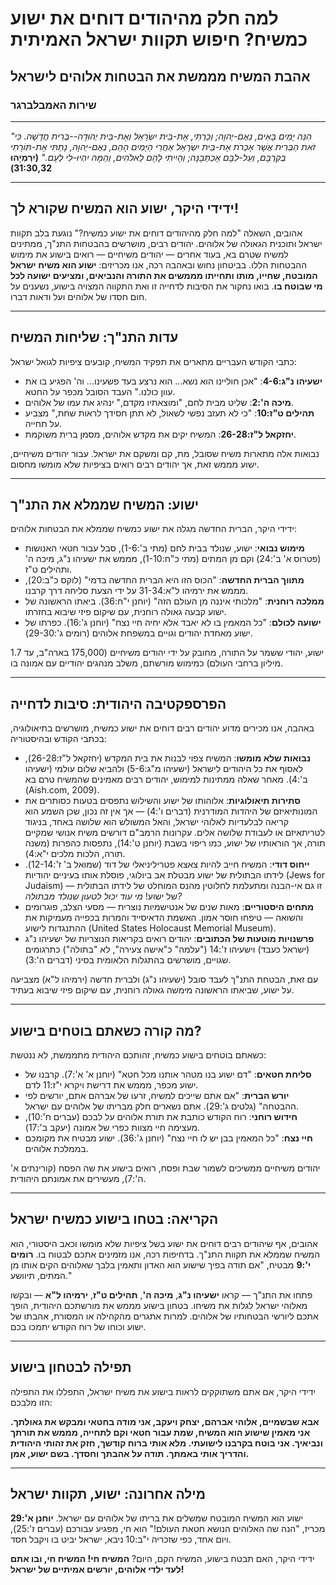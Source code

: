 # למה חלק מהיהודים דוחים את ישוע כמשיח? חיפוש תקוות ישראל האמיתית

## אהבת המשיח מממשת את הבטחות אלוהים לישראל

### שירות האמבלברגר

---

_"הִנֵּה יָמִים בָּאִים, נְאֻם-יְהוָה; וְכָרַתִּי, אֶת-בֵּית יִשְׂרָאֵל וְאֶת-בֵּית יְהוּדָה--בְּרִית חֲדָשָׁה. כִּי זֹאת הַבְּרִית אֲשֶׁר אֶכְרֹת אֶת-בֵּית יִשְׂרָאֵל אַחֲרֵי הַיָּמִים הָהֵם, נְאֻם-יְהוָה, נָתַתִּי אֶת-תּוֹרָתִי בְּקִרְבָּם, וְעַל-לִבָּם אֶכְתְּבֶנָּה; וְהָיִיתִי לָהֶם לֵאלֹהִים, וְהֵמָּה יִהְיוּ-לִי לְעָם."_
**(יִרְמְיָהוּ 31:30,32)**

---

## ידידי היקר, ישוע הוא המשיח שקורא לך!

אהובים, השאלה "למה חלק מהיהודים דוחים את ישוע כמשיח?" נוגעת בלב תקוות ישראל ותוכנית הגאולה של אלוהים. יהודים רבים, מושרשים בהבטחות התנ"ך, ממתינים למשיח שטרם בא, בעוד אחרים — יהודים משיחיים — רואים בישוע את מימוש ההבטחות הללו. בביטחון נחוש ובאהבה רכה, אנו מכריזים: **ישוע הוא משיח ישראל המובטח, שחייו, מותו ותחייתו מממשים את התורה והנביאים, ומציעים ישועה לכל מי שבוטח בו**. בואו נחקור את הסיבות לדחייה זו ואת התקווה המצויה בישוע, נשענים על חום חסדו של אלוהים ועל ודאות דברו.

---

## עדות התנ"ך: שליחות המשיח

כתבי הקודש העבריים מתארים את תפקיד המשיח, קובעים ציפיות לגואל ישראל:

- **ישעיהו נ"ג:4-6**: "אכן חוליינו הוא נשא... הוא נרצע בעד פשעינו... וה' הפגיע בו את עוון כולנו." העבד הסובל מכפר על החטא.
- **מיכה ה':2**: שליט מבית לחם, "ומוצאתיו מקדם," ינהיג את עמו של אלוהים.
- **תהילים ט"ז:10**: "כי לא תעזב נפשי לשאול, לא תתן חסידך לראות שחת," מצביע על תחייה.
- **יחזקאל ל"ז:26-28**: המשיח יקים את מקדש אלוהים, מסמן ברית משוקמת.

נבואות אלה מתארות משיח שסובל, מת, קם ומשקם את ישראל. עבור יהודים משיחיים, ישוע מממש זאת, אך יהודים רבים רואים בציפיות שלא מומשו מחסום.

---

## ישוע: המשיח שממלא את התנ"ך

ידידי היקר, הברית החדשה מגלה את ישוע כמשיח שממלא את הבטחות אלוהים:

- **מימוש נבואי**: ישוע, שנולד בבית לחם (מתי ב':1-6), סבל עבור חטאי האנושות (פטרוס א' ב':24) וקם מן המתים (מתי כ"ח:1-10), מממש את ישעיהו נ"ג, מיכה ה' ותהילים ט"ז.
- **מתווך הברית החדשה**: "הכוס הזו היא הברית החדשה בדמי" (לוקס כ"ב:20), מממש את ירמיהו ל"א:31-34 על ידי הצעת סליחה דרך קרבנו.
- **ממלכה רוחנית**: "מלכותי איננה מן העולם הזה" (יוחנן י"ח:36). ביאתו הראשונה של ישוע קבעה גאולה רוחנית, עם שיקום פיזי שיבוא בחזרתו.
- **ישועה לכולם**: "כל המאמין בו לא יאבד אלא יחיה חיי נצח" (יוחנן ג':16). כפרתו של ישוע מאחדת יהודים וגויים במשפחת אלוהים (רומים ג':29-30).

ישוע, יהודי ששמר על התורה, מחובק על ידי יהודים משיחיים (175,000 בארה"ב, עד 1.7 מיליון ברחבי העולם) כמימוש מורשתם, משלב מנהגים יהודיים עם אמונה בו.

---

## הפרספקטיבה היהודית: סיבות לדחייה

באהבה, אנו מכירים מדוע יהודים רבים דוחים את ישוע כמשיח, מושרשים בתיאולוגיה, בכתבי הקודש ובהיסטוריה:

- **נבואות שלא מומשו**: המשיח צפוי לבנות את בית המקדש (יחזקאל ל"ז:26-28), לאסוף את כל היהודים לישראל (ישעיהו מ"ג:5-6) ולהביא שלום עולמי (ישעיהו ב':4). מאחר שאלה ממתינות למימוש, יהודים רבים מאמינים שהמשיח טרם בא (Aish.com, 2009).
- **סתירות תיאולוגיות**: אלוהותו של ישוע והשילוש נתפסים בטעות כסותרים את המונותיאיזם של היהדות המודרנית (דברים ו':4) — אך אין זה נכון, שכן השמע הוא קריאה לבלעדיות לאלוהי ישראל, והאל המשולש הוא שלושה באחד, בניגוד לטריתאיזם או לעבודת שלושה אלים. עקרונות הרמב"ם דורשים משיח אנושי שמקיים תורה, אך הוראותיו של ישוע, כמו ריפוי בשבת (יוחנן ט':14), נתפסות כהפרות (משנה תורה, הלכות מלכים י"א:4).
- **ייחוס דודי**: המשיח חייב להיות צאצא פטריליניאלי של דוד (שמואל ב' ז':12-14). לידתו הבתולית של ישוע מבטלת אב ביולוגי, פוסלת אותו בעיניים יהודיות (Jews for Judaism) — זו גם אי-הבנה ומתעלמת לחלוטין מהנס המוחלט של לידתו הבתולית של ישוע! _מי עוד יכול לטעון שנולד מבתולה?_
- **מתחים היסטוריים**: מאות שנים של אנטישמיות נוצרית — מסעי הצלב, פוגרומים והשואה — טיפחו חוסר אמון. האשמת הדאיסייד והמרות בכפייה מעמיקות את ההתנגדות לישוע (United States Holocaust Memorial Museum).
- **פרשנויות מוטעות של הכתובים**: יהודים רואים בקריאות הנוצריות של ישעיהו נ"ג (ישראל כעבד) וישעיהו ז':14 ("עלמה" כ"אישה צעירה", לא "בתולה") כתרגומים שגויים, מושרשים בהתגלות הלאומית בסיני (דברים ה':3).

עם זאת, הבטחת התנ"ך לעבד סובל (ישעיהו נ"ג) ולברית חדשה (ירמיהו ל"א) מצביעה על ישוע, שביאתו הראשונה מימשה גאולה רוחנית, עם שיקום פיזי שיבוא בעתיד.

---

## מה קורה כשאתם בוטחים בישוע?

כשאתם בוטחים בישוע כמשיח, זהותכם היהודית מתממשת, לא ננטשת:

- **סליחת חטאים**: "דם ישוע בנו מטהר אותנו מכל חטא" (יוחנן א' א':7). קרבנו של ישוע מכפר, מממש את דרישת ויקרא י"ז:11 לדם.
- **יורש הברית**: "אם אתם שייכים למשיח, זרעו של אברהם אתם, יורשים לפי ההבטחה" (גלטים ג':29). אתם נשארים חלק מבריתו של אלוהים עם ישראל.
- **חידוש רוחני**: רוח הקודש כותבת את תורת אלוהים על לבכם (עברים ח':10), מעצימה חיי מצוות כפרי של אמונה (יעקב ב':17).
- **חיי נצח**: "כל המאמין בבן יש לו חיי נצח" (יוחנן ג':36). ישוע מבטיח את מקומכם בממלכת אלוהים.

יהודים משיחיים ממשיכים לשמור שבת ופסח, רואים בישוע את שה הפסח (קורינתים א' ה':7), מעשירים את אמונתם היהודית.

---

## הקריאה: בטחו בישוע כמשיח ישראל

אהובים, אף שיהודים רבים דוחים את ישוע בשל ציפיות שלא מומשו וכאב היסטורי, הוא המשיח שממלא את תקוות התנ"ך. בדחיפות רכה, אנו מזמינים אתכם לבטוח בו. **רומים י':9** מבטיח, "אם תודה בפיך שישוע הוא האדון ותאמין בלבך שאלוהים הקים אותו מן המתים, תיוושע."

פתחו את התנ"ך — קראו **ישעיהו נ"ג**, **מיכה ה'**, **תהילים ט"ז**, **ירמיהו ל"א** — ובקשו מאלוהי ישראל לגלות את משיחו. בטחון בישוע מממש את מורשתכם היהודית, הופך אתכם ליורשי הבטחותיו של אלוהים. למרות אתגרים מהקהילה או המסורת, אהבתו של ישוע וכוחו של רוח הקודש יתמכו בכם.

---

## תפילה לבטחון בישוע

ידידי היקר, אם אתם משתוקקים לראות בישוע את משיח ישראל, התפללו את התפילה הזו מלבכם:

**אבא שבשמיים, אלוהי אברהם, יצחק ויעקב, אני מודה בחטאי ומבקש את גאולתך. אני מאמין שישוע הוא המשיח, שמת עבור חטאי וקם לתחייה, מממש את תורתך ונביאיך. אני בוטח בקרבנו לישועתי. מלא אותי ברוח קודשך, חזק את זהותי היהודית והדריך אותי באמתך. תודה על אהבתך וחסדך. בשם ישוע, אמן.**

---

## מילה אחרונה: ישוע, תקוות ישראל

ישוע הוא המשיח המובטח שמשלים את בריתו של אלוהים עם ישראל. **יוחנן א':29** מכריז, "הנה שה האלוהים הנושא חטאת העולם!" הוא חי, מפגיע עבורכם (עברים ז':25), ויום אחד, כפי שזכריה י"ב:10 ניבא, ישראל יביט בו ויקבל חסד.

ידידי היקר, האם תבטח בישוע, המשיח הקם, היום? **המשיח חי! המשיח חי, ובו אתם לעד ילדי אלוהים, יורשים אמיתיים של ישראל!**